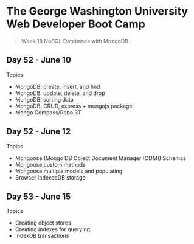 # **The George Washington University Web Developer Boot Camp**
> Week 18 NoSQL Databases with MongoDB

## **Day 52 - June 10**
Topics
- MongoDB: create, insert, and find
- MongoDB: update, delete, and drop
- MongoDB: sorting data
- MongoDB: CRUD, express + mongojs package
- Mongo Compass/Robo 3T

## **Day 52 - June 12**
Topics
- Mongoose (Mongo DB Object Document Manager (ODM)) Schemas
- Mongoose custom methods
- Mongoose multiple models and populating
- Browser IndexedDB storage

## **Day 53 - June 15**
Topics
- Creating object stores
- Creating indexes for querying 
- IndexDB transactions